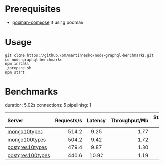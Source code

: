 

# Prerequisites

- [podman-compose](https://github.com/containers/podman-compose) if using podman

# Usage

```
git clone https://github.com/martinhesko/node-graphql-benchmarks.git 
cd node-graphql-benchmarks
npm install
./prepare.sh
npm start
```

# Benchmarks
duration: 5.02s
connections: 5
pipelining: 1

| Server                                                                                                                            | Requests/s | Latency | Throughput/Mb | Startup time |
| :--                                                                                                                               | --:        | :-:     | --:           | --:          |
| [mongo10types](https://github.com/martinhesko/node-graphql-benchmarks/tree/master/benchmarks/mongo10types.js)                     | 514.2      | 9.25    | 1.77          | 3.74         |
| [mongo100types](https://github.com/martinhesko/node-graphql-benchmarks/tree/master/benchmarks/mongo100types.js)                   | 504.2      | 9.42    | 1.72          | 8.44         |
| [postgres10types](https://github.com/martinhesko/node-graphql-benchmarks/tree/master/benchmarks/postgres10types.js)               | 479.4      | 9.87    | 1.30          | 3.23         |
| [postgres100types](https://github.com/martinhesko/node-graphql-benchmarks/tree/master/benchmarks/postgres100types.js)             | 440.6      | 10.92   | 1.19          | 8.65         |
